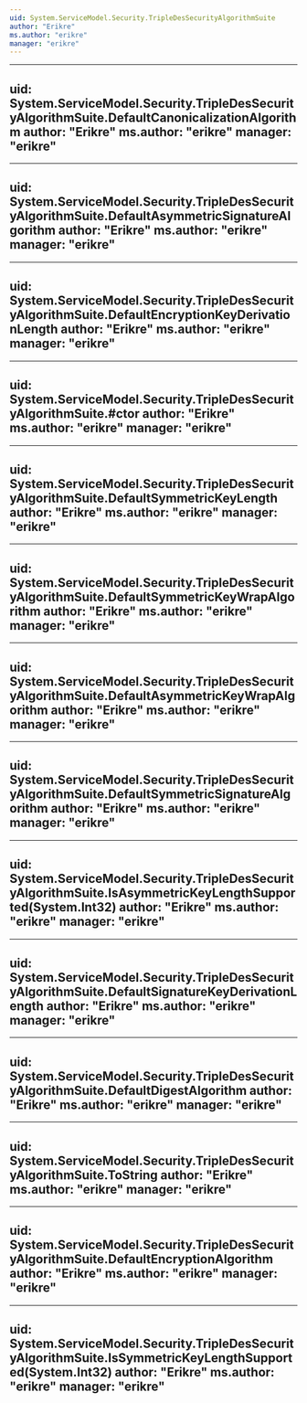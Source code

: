 ```yaml
---
uid: System.ServiceModel.Security.TripleDesSecurityAlgorithmSuite
author: "Erikre"
ms.author: "erikre"
manager: "erikre"
---
```


---
uid: System.ServiceModel.Security.TripleDesSecurityAlgorithmSuite.DefaultCanonicalizationAlgorithm
author: "Erikre"
ms.author: "erikre"
manager: "erikre"
---

---
uid: System.ServiceModel.Security.TripleDesSecurityAlgorithmSuite.DefaultAsymmetricSignatureAlgorithm
author: "Erikre"
ms.author: "erikre"
manager: "erikre"
---

---
uid: System.ServiceModel.Security.TripleDesSecurityAlgorithmSuite.DefaultEncryptionKeyDerivationLength
author: "Erikre"
ms.author: "erikre"
manager: "erikre"
---

---
uid: System.ServiceModel.Security.TripleDesSecurityAlgorithmSuite.#ctor
author: "Erikre"
ms.author: "erikre"
manager: "erikre"
---

---
uid: System.ServiceModel.Security.TripleDesSecurityAlgorithmSuite.DefaultSymmetricKeyLength
author: "Erikre"
ms.author: "erikre"
manager: "erikre"
---

---
uid: System.ServiceModel.Security.TripleDesSecurityAlgorithmSuite.DefaultSymmetricKeyWrapAlgorithm
author: "Erikre"
ms.author: "erikre"
manager: "erikre"
---

---
uid: System.ServiceModel.Security.TripleDesSecurityAlgorithmSuite.DefaultAsymmetricKeyWrapAlgorithm
author: "Erikre"
ms.author: "erikre"
manager: "erikre"
---

---
uid: System.ServiceModel.Security.TripleDesSecurityAlgorithmSuite.DefaultSymmetricSignatureAlgorithm
author: "Erikre"
ms.author: "erikre"
manager: "erikre"
---

---
uid: System.ServiceModel.Security.TripleDesSecurityAlgorithmSuite.IsAsymmetricKeyLengthSupported(System.Int32)
author: "Erikre"
ms.author: "erikre"
manager: "erikre"
---

---
uid: System.ServiceModel.Security.TripleDesSecurityAlgorithmSuite.DefaultSignatureKeyDerivationLength
author: "Erikre"
ms.author: "erikre"
manager: "erikre"
---

---
uid: System.ServiceModel.Security.TripleDesSecurityAlgorithmSuite.DefaultDigestAlgorithm
author: "Erikre"
ms.author: "erikre"
manager: "erikre"
---

---
uid: System.ServiceModel.Security.TripleDesSecurityAlgorithmSuite.ToString
author: "Erikre"
ms.author: "erikre"
manager: "erikre"
---

---
uid: System.ServiceModel.Security.TripleDesSecurityAlgorithmSuite.DefaultEncryptionAlgorithm
author: "Erikre"
ms.author: "erikre"
manager: "erikre"
---

---
uid: System.ServiceModel.Security.TripleDesSecurityAlgorithmSuite.IsSymmetricKeyLengthSupported(System.Int32)
author: "Erikre"
ms.author: "erikre"
manager: "erikre"
---
